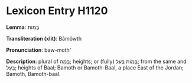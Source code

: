 # Lexicon Entry H1120

**Lemma**: בָּמוֹת

**Transliteration (xlit)**: Bâmôwth

**Pronunciation**: baw-moth'

**Description**:
plural of בָּמָה; heights; or (fully) בָּמוֹת בַּעַל; from the same and בַּעַל; heights of Baal; Bamoth or Bamoth-Baal, a place East of the Jordan; Bamoth, Bamoth-baal.
